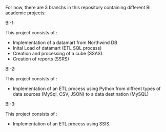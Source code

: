 
For now, there are 3 branchs in this repository containing different BI academic projects:

BI-1: 

  This project consists of :

  - Implementation of a datamart from Northwind DB
  - Inital Load of datamart (ETL SQL process)
  - Creation and processing of a cube (SSAS).
  - Creation of reports (SSRS)

BI-2:

  This project consists of :

  - Implementation of an ETL process using Python from diffrent types of data sources (MySql, CSV, JSON) to a data destination (MySQL)

BI-3:

  This project consists of :

  - Implementation of an ETL process using SSIS.
 
